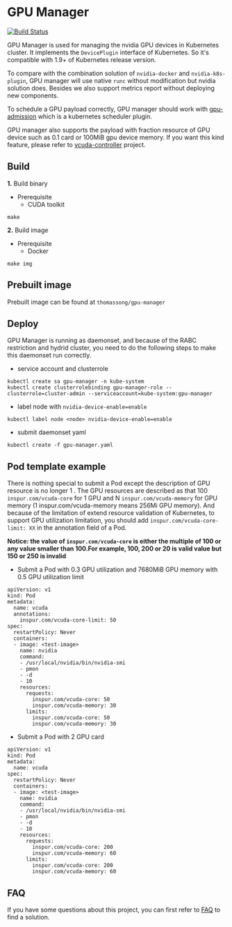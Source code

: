 # GPU Manager

[![Build Status](https://travis-ci.org/tkestack/gpu-manager.svg?branch=master)](https://travis-ci.org/tkestack/gpu-manager)

GPU Manager is used for managing the nvidia GPU devices in Kubernetes cluster. It implements the `DevicePlugin` interface
of Kubernetes. So it's compatible with 1.9+ of Kubernetes release version. 

To compare with the combination solution of `nvidia-docker`
and `nvidia-k8s-plugin`, GPU manager will use native `runc` without modification but nvidia solution does.
Besides we also support metrics report without deploying new components. 

To schedule a GPU payload correctly, GPU manager should work with [gpu-admission](https://github.com/tkestack/gpu-admission) which is a
 kubernetes scheduler plugin.

GPU manager also supports the payload with fraction resource of GPU device such as 0.1 card or 100MiB gpu device memory.
If you want this kind feature, please refer to [vcuda-controller](https://github.com/tkestack/vcuda-controller) project.

## Build

**1.** Build binary

- Prerequisite
   - CUDA toolkit
    
```
make
```

**2.** Build image

- Prerequisite
    - Docker

```
make img
```

## Prebuilt image

Prebuilt image can be found at `thomassong/gpu-manager`

## Deploy

GPU Manager is running as daemonset, and because of the RABC restriction and hydrid cluster,
you need to do the following steps to make this daemonset run correctly.

- service account and clusterrole

```
kubectl create sa gpu-manager -n kube-system
kubectl create clusterrolebinding gpu-manager-role --clusterrole=cluster-admin --serviceaccount=kube-system:gpu-manager
```

- label node with `nvidia-device-enable=enable`

```
kubectl label node <node> nvidia-device-enable=enable
```

- submit daemonset yaml

```
kubectl create -f gpu-manager.yaml
```

## Pod template example

There is nothing special to submit a Pod except the description of GPU resource is no longer 1
. The GPU
resources are described as that 100 `inspur.com/vcuda-core` for 1 GPU and N `inspur.com/vcuda-memory` for GPU memory (1 inspur.com/vcuda-memory means 256Mi
GPU memory). And because of the limitation of extend resource validation of Kubernetes, to support
GPU utilization limitation, you should add `inspur.com/vcuda-core-limit: XX` in the annotation
 field of a Pod.
 
 **Notice: the value of `inspur.com/vcuda-core` is either the multiple of 100 or any value
smaller than 100.For example, 100, 200 or 20 is valid value but 150 or 250 is invalid**

- Submit a Pod with 0.3 GPU utilization and 7680MiB GPU memory with 0.5 GPU utilization limit

```
apiVersion: v1
kind: Pod
metadata:
  name: vcuda
  annotations:
    inspur.com/vcuda-core-limit: 50
spec:
  restartPolicy: Never
  containers:
  - image: <test-image>
    name: nvidia
    command:
    - /usr/local/nvidia/bin/nvidia-smi
    - pmon
    - -d
    - 10
    resources:
      requests:
        inspur.com/vcuda-core: 50
        inspur.com/vcuda-memory: 30
      limits:
        inspur.com/vcuda-core: 50
        inspur.com/vcuda-memory: 30
```

- Submit a Pod with 2 GPU card

```
apiVersion: v1
kind: Pod
metadata:
  name: vcuda
spec:
  restartPolicy: Never
  containers:
  - image: <test-image>
    name: nvidia
    command:
    - /usr/local/nvidia/bin/nvidia-smi
    - pmon
    - -d
    - 10
    resources:
      requests:
        inspur.com/vcuda-core: 200
        inspur.com/vcuda-memory: 60
      limits:
        inspur.com/vcuda-core: 200
        inspur.com/vcuda-memory: 60
```

## FAQ

If you have some questions about this project, you can first refer to [FAQ](./docs/faq.md) to find a solution.
